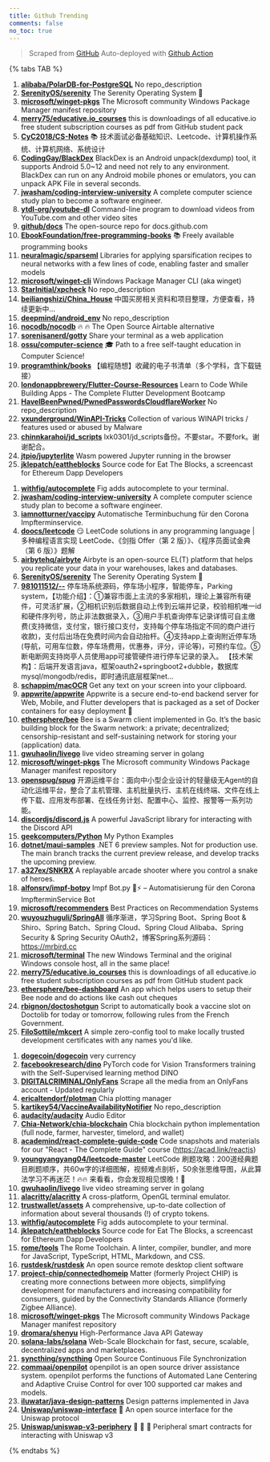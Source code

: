 ```yaml
---
title: Github Trending
comments: false
no_toc: true
---
```


> Scraped from [GitHub](https://github.com/trending)
Auto-deployed with [Github Action](https://docs.github.com/en/actions)

{% tabs TAB %}
<!-- tab Daily -->
1. [**alibaba/PolarDB-for-PostgreSQL**](https://github.com/alibaba/PolarDB-for-PostgreSQL)
No repo_description
2. [**SerenityOS/serenity**](https://github.com/SerenityOS/serenity)
The Serenity Operating System 🐞
3. [**microsoft/winget-pkgs**](https://github.com/microsoft/winget-pkgs)
The Microsoft community Windows Package Manager manifest repository
4. [**merry75/educative.io_courses**](https://github.com/merry75/educative.io_courses)
this is downloadings of all educative.io free student subscription courses as pdf from GitHub student pack
5. [**CyC2018/CS-Notes**](https://github.com/CyC2018/CS-Notes)
📚 技术面试必备基础知识、Leetcode、计算机操作系统、计算机网络、系统设计
6. [**CodingGay/BlackDex**](https://github.com/CodingGay/BlackDex)
BlackDex is an Android unpack(dexdump) tool, it supports Android 5.0~12 and need not rely to any environment. BlackDex can run on any Android mobile phones or emulators, you can unpack APK File in several seconds.
7. [**jwasham/coding-interview-university**](https://github.com/jwasham/coding-interview-university)
A complete computer science study plan to become a software engineer.
8. [**ytdl-org/youtube-dl**](https://github.com/ytdl-org/youtube-dl)
Command-line program to download videos from YouTube.com and other video sites
9. [**github/docs**](https://github.com/github/docs)
The open-source repo for docs.github.com
10. [**EbookFoundation/free-programming-books**](https://github.com/EbookFoundation/free-programming-books)
📚 Freely available programming books
11. [**neuralmagic/sparseml**](https://github.com/neuralmagic/sparseml)
Libraries for applying sparsification recipes to neural networks with a few lines of code, enabling faster and smaller models
12. [**microsoft/winget-cli**](https://github.com/microsoft/winget-cli)
Windows Package Manager CLI (aka winget)
13. [**StarInitial/xpcheck**](https://github.com/StarInitial/xpcheck)
No repo_description
14. [**beiliangshizi/China_House**](https://github.com/beiliangshizi/China_House)
中国买房相关资料和项目整理，方便查看，持续更新中...
15. [**deepmind/android_env**](https://github.com/deepmind/android_env)
No repo_description
16. [**nocodb/nocodb**](https://github.com/nocodb/nocodb)
🔥 🔥 The Open Source Airtable alternative
17. [**sorenisanerd/gotty**](https://github.com/sorenisanerd/gotty)
Share your terminal as a web application
18. [**ossu/computer-science**](https://github.com/ossu/computer-science)
🎓 Path to a free self-taught education in Computer Science!
19. [**programthink/books**](https://github.com/programthink/books)
【编程随想】收藏的电子书清单（多个学科，含下载链接）
20. [**londonappbrewery/Flutter-Course-Resources**](https://github.com/londonappbrewery/Flutter-Course-Resources)
Learn to Code While Building Apps - The Complete Flutter Development Bootcamp
21. [**HaveIBeenPwned/PwnedPasswordsCloudflareWorker**](https://github.com/HaveIBeenPwned/PwnedPasswordsCloudflareWorker)
No repo_description
22. [**vxunderground/WinAPI-Tricks**](https://github.com/vxunderground/WinAPI-Tricks)
Collection of various WINAPI tricks / features used or abused by Malware
23. [**chinnkarahoi/jd_scripts**](https://github.com/chinnkarahoi/jd_scripts)
lxk0301/jd_scripts备份。不要star。不要fork。谢谢配合。
24. [**jtpio/jupyterlite**](https://github.com/jtpio/jupyterlite)
Wasm powered Jupyter running in the browser
25. [**jklepatch/eattheblocks**](https://github.com/jklepatch/eattheblocks)
Source code for Eat The Blocks, a screencast for Ethereum Dapp Developers
<!-- endtab -->
<!-- tab Weekly -->
1. [**withfig/autocomplete**](https://github.com/withfig/autocomplete)
Fig adds autocomplete to your terminal.
2. [**jwasham/coding-interview-university**](https://github.com/jwasham/coding-interview-university)
A complete computer science study plan to become a software engineer.
3. [**iamnotturner/vaccipy**](https://github.com/iamnotturner/vaccipy)
Automatische Terminbuchung für den Corona Impfterminservice.
4. [**doocs/leetcode**](https://github.com/doocs/leetcode)
😏 LeetCode solutions in any programming language | 多种编程语言实现 LeetCode、《剑指 Offer（第 2 版）》、《程序员面试金典（第 6 版）》题解
5. [**airbytehq/airbyte**](https://github.com/airbytehq/airbyte)
Airbyte is an open-source EL(T) platform that helps you replicate your data in your warehouses, lakes and databases.
6. [**SerenityOS/serenity**](https://github.com/SerenityOS/serenity)
The Serenity Operating System 🐞
7. [**981011512/--**](https://github.com/981011512/--)
停车场系统源码，停车场小程序，智能停车，Parking system，【功能介绍】：①兼容市面上主流的多家相机，理论上兼容所有硬件，可灵活扩展，②相机识别后数据自动上传到云端并记录，校验相机唯一id和硬件序列号，防止非法数据录入，③用户手机查询停车记录详情可自主缴费(支持微信，支付宝，银行接口支付，支持每个停车场指定不同的商户进行收款)，支付后出场在免费时间内会自动抬杆。④支持app上查询附近停车场(导航，可用车位数，停车场费用，优惠券，评分，评论等)，可预约车位。⑤断电断网支持岗亭人员使用app可接管硬件进行停车记录的录入。 【技术架构】：后端开发语言java，框架oauth2+springboot2+dubble，数据库mysql/mongodb/redis，即时通讯底层框架net…
8. [**schappim/macOCR**](https://github.com/schappim/macOCR)
Get any text on your screen into your clipboard.
9. [**appwrite/appwrite**](https://github.com/appwrite/appwrite)
Appwrite is a secure end-to-end backend server for Web, Mobile, and Flutter developers that is packaged as a set of Docker containers for easy deployment 🚀
10. [**ethersphere/bee**](https://github.com/ethersphere/bee)
Bee is a Swarm client implemented in Go. It’s the basic building block for the Swarm network: a private; decentralized; censorship-resistant and self-sustaining network for storing your (application) data.
11. [**gwuhaolin/livego**](https://github.com/gwuhaolin/livego)
live video streaming server in golang
12. [**microsoft/winget-pkgs**](https://github.com/microsoft/winget-pkgs)
The Microsoft community Windows Package Manager manifest repository
13. [**openspug/spug**](https://github.com/openspug/spug)
开源运维平台：面向中小型企业设计的轻量级无Agent的自动化运维平台，整合了主机管理、主机批量执行、主机在线终端、文件在线上传下载、应用发布部署、在线任务计划、配置中心、监控、报警等一系列功能。
14. [**discordjs/discord.js**](https://github.com/discordjs/discord.js)
A powerful JavaScript library for interacting with the Discord API
15. [**geekcomputers/Python**](https://github.com/geekcomputers/Python)
My Python Examples
16. [**dotnet/maui-samples**](https://github.com/dotnet/maui-samples)
.NET 6 preview samples. Not for production use. The main branch tracks the current preview release, and develop tracks the upcoming preview.
17. [**a327ex/SNKRX**](https://github.com/a327ex/SNKRX)
A replayable arcade shooter where you control a snake of heroes.
18. [**alfonsrv/impf-botpy**](https://github.com/alfonsrv/impf-botpy)
Impf Bot.py 🐍⚡ – Automatisierung für den Corona ImpfterminService Bot
19. [**microsoft/recommenders**](https://github.com/microsoft/recommenders)
Best Practices on Recommendation Systems
20. [**wuyouzhuguli/SpringAll**](https://github.com/wuyouzhuguli/SpringAll)
循序渐进，学习Spring Boot、Spring Boot & Shiro、Spring Batch、Spring Cloud、Spring Cloud Alibaba、Spring Security & Spring Security OAuth2，博客Spring系列源码：https://mrbird.cc
21. [**microsoft/terminal**](https://github.com/microsoft/terminal)
The new Windows Terminal and the original Windows console host, all in the same place!
22. [**merry75/educative.io_courses**](https://github.com/merry75/educative.io_courses)
this is downloadings of all educative.io free student subscription courses as pdf from GitHub student pack
23. [**ethersphere/bee-dashboard**](https://github.com/ethersphere/bee-dashboard)
An app which helps users to setup their Bee node and do actions like cash out cheques
24. [**rbignon/doctoshotgun**](https://github.com/rbignon/doctoshotgun)
Script to automatically book a vaccine slot on Doctolib for today or tomorrow, following rules from the French Government.
25. [**FiloSottile/mkcert**](https://github.com/FiloSottile/mkcert)
A simple zero-config tool to make locally trusted development certificates with any names you'd like.
<!-- endtab -->
<!-- tab Monthly -->
1. [**dogecoin/dogecoin**](https://github.com/dogecoin/dogecoin)
very currency
2. [**facebookresearch/dino**](https://github.com/facebookresearch/dino)
PyTorch code for Vision Transformers training with the Self-Supervised learning method DINO
3. [**DIGITALCRIMINAL/OnlyFans**](https://github.com/DIGITALCRIMINAL/OnlyFans)
Scrape all the media from an OnlyFans account - Updated regularly
4. [**ericaltendorf/plotman**](https://github.com/ericaltendorf/plotman)
Chia plotting manager
5. [**kartikey54/VaccineAvailabilityNotifier**](https://github.com/kartikey54/VaccineAvailabilityNotifier)
No repo_description
6. [**audacity/audacity**](https://github.com/audacity/audacity)
Audio Editor
7. [**Chia-Network/chia-blockchain**](https://github.com/Chia-Network/chia-blockchain)
Chia blockchain python implementation (full node, farmer, harvester, timelord, and wallet)
8. [**academind/react-complete-guide-code**](https://github.com/academind/react-complete-guide-code)
Code snapshots and materials for our "React - The Complete Guide" course (https://acad.link/reactjs)
9. [**youngyangyang04/leetcode-master**](https://github.com/youngyangyang04/leetcode-master)
LeetCode 刷题攻略：200道经典题目刷题顺序，共60w字的详细图解，视频难点剖析，50余张思维导图，从此算法学习不再迷茫！🔥🔥 来看看，你会发现相见恨晚！🚀
10. [**gwuhaolin/livego**](https://github.com/gwuhaolin/livego)
live video streaming server in golang
11. [**alacritty/alacritty**](https://github.com/alacritty/alacritty)
A cross-platform, OpenGL terminal emulator.
12. [**trustwallet/assets**](https://github.com/trustwallet/assets)
A comprehensive, up-to-date collection of information about several thousands (!) of crypto tokens.
13. [**withfig/autocomplete**](https://github.com/withfig/autocomplete)
Fig adds autocomplete to your terminal.
14. [**jklepatch/eattheblocks**](https://github.com/jklepatch/eattheblocks)
Source code for Eat The Blocks, a screencast for Ethereum Dapp Developers
15. [**rome/tools**](https://github.com/rome/tools)
The Rome Toolchain. A linter, compiler, bundler, and more for JavaScript, TypeScript, HTML, Markdown, and CSS.
16. [**rustdesk/rustdesk**](https://github.com/rustdesk/rustdesk)
An open source remote desktop client software
17. [**project-chip/connectedhomeip**](https://github.com/project-chip/connectedhomeip)
Matter (formerly Project CHIP) is creating more connections between more objects, simplifying development for manufacturers and increasing compatibility for consumers, guided by the Connectivity Standards Alliance (formerly Zigbee Alliance).
18. [**microsoft/winget-pkgs**](https://github.com/microsoft/winget-pkgs)
The Microsoft community Windows Package Manager manifest repository
19. [**dromara/shenyu**](https://github.com/dromara/shenyu)
High-Performance Java API Gateway
20. [**solana-labs/solana**](https://github.com/solana-labs/solana)
Web-Scale Blockchain for fast, secure, scalable, decentralized apps and marketplaces.
21. [**syncthing/syncthing**](https://github.com/syncthing/syncthing)
Open Source Continuous File Synchronization
22. [**commaai/openpilot**](https://github.com/commaai/openpilot)
openpilot is an open source driver assistance system. openpilot performs the functions of Automated Lane Centering and Adaptive Cruise Control for over 100 supported car makes and models.
23. [**iluwatar/java-design-patterns**](https://github.com/iluwatar/java-design-patterns)
Design patterns implemented in Java
24. [**Uniswap/uniswap-interface**](https://github.com/Uniswap/uniswap-interface)
🦄 An open source interface for the Uniswap protocol
25. [**Uniswap/uniswap-v3-periphery**](https://github.com/Uniswap/uniswap-v3-periphery)
🦄 🦄 🦄 Peripheral smart contracts for interacting with Uniswap v3
<!-- endtab -->
{% endtabs %}
